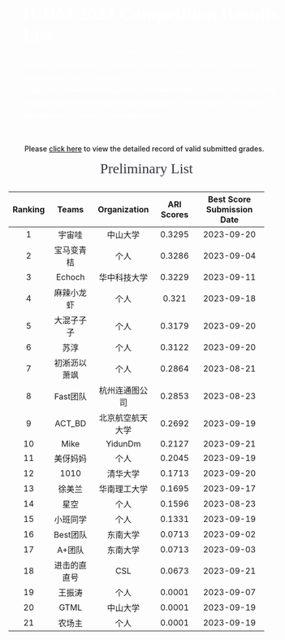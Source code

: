 <style>
.ICDM-banner {
    width: 100%;
    background-image: url("https://mdn.alipayobjects.com/huamei_qcdryc/afts/img/A*c41lRYAbTeYAAAAAAAAAAAAADgOBAQ/original");
    background-size: cover;
    background-repeat:no-repeat;
    font-family: AlibabaPuHuiTi_2_85_Bold;
    padding: 28px;
    color:#fff;
    font-size: 36px;
    font-weight: 700;
}
.p20{
    padding:0 20px;
}
.ICDM-part-title {
    height: 45px;
    width: 100%;
    font-family: AlibabaPuHuiTi_2_85_Bold;
    font-size: 28px;
    color: rgba(26, 27, 37, 0.88);
     font-weight:500;
     margin:15px 0;
     text-align:center;
}
.ICDM-part-text {
    font-family: PingFangSC;
    font-weight: 400;
    font-size: 14px;
    color: rgba(26, 27, 37, 0.65);
    line-height: 25px;
}
</style>

<div class="ICDM-banner">
    ICDM 2023 Competition Results List
    <div class="ICDM-part-text" style="color:#fff;">
    The evaluation function of the preliminary and semi-final stage is calculated according to Adjusted rand score (ARI). The result is the highest score in history, and the score list is updated on the website every day (T+1).
    <br>
    <strong style="color:#fff;">Contestants are requested to name the submitted txt file as "{team name}(required)-{organization name}(required)-{index}(optional).txt", for example "MaXiaoan-Individual.txt", "David-XXUniversity-exp1.txt".</strong>
    </div>
</div>

<div style="margin-top: 16px; font-weight: 500; text-align: right;">Please <a href='https://github.com/TuGraph-family/tugraph-db/discussions/284' target='_blank'>click here</a> to view the detailed record of valid submitted grades.</div>


<div class="ICDM-part-title p20">
Preliminary List
</div>

| Ranking | Teams | Organization | ARI Scores | Best Score Submission Date |
|:--------------------:|:----------------------:|:----------------------:|:--------------------:|:----------------------:|
|1|宇宙哇|中山大学|0.3295|2023-09-20|
|2|宝马变青桔|个人|0.3286|2023-09-04|
|3|Echoch|华中科技大学|0.3229|2023-09-11|
|4|麻辣小龙虾|个人|0.321|2023-09-18|
|5|大混子子子|个人|0.3179|2023-09-20|
|6|苏淳|个人|0.3122|2023-09-20|
|7|初淅沥以萧飒|个人|0.2864|2023-08-21|
|8|Fast团队|杭州连通图公司|0.2853|2023-08-23|
|9|ACT_BD|北京航空航天大学|0.2692|2023-09-19|
|10|Mike|YidunDm|0.2127|2023-09-21|
|11|美伢妈妈|个人|0.2045|2023-09-19|
|12|1010|清华大学|0.1713|2023-09-20|
|13|徐美兰|华南理工大学|0.1695|2023-09-17|
|14|星空|个人|0.1596|2023-08-23|
|15|小班同学|个人|0.1331|2023-09-19|
|16|Best团队|东南大学|0.0713|2023-09-02|
|17|A+团队|东南大学|0.0713|2023-09-03|
|18|进击的直直号|CSL|0.0673|2023-09-21|
|19|王振涛|个人|0.0001|2023-09-07|
|20|GTML|中山大学|0.0001|2023-09-19|
|21|农场主|个人|0.0001|2023-09-19|
